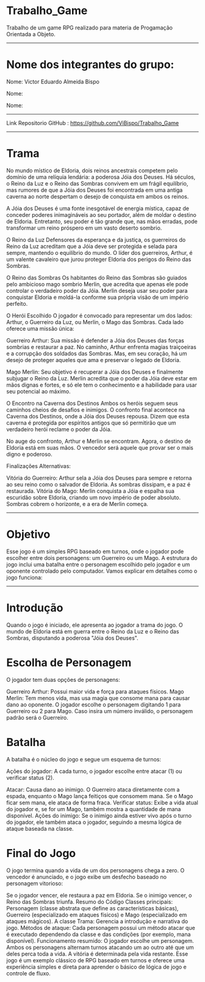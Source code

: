 # Trabalho_Game
Trabalho de um game RPG realizado para materia de Progamação Orientada a Objeto.

------------------------------------------------------------------------------------------------------
# Nome dos integrantes do grupo:
Nome: Victor Eduardo Almeida Bispo

Nome:

Nome:

------------------------------------------------------------------------------------------------------
Link Repositorio GitHub : https://github.com/ViBispo/Trabalho_Game

------------------------------------------------------------------------------------------------------
# Trama 

No mundo místico de Eldoria, dois reinos ancestrais competem pelo domínio de uma relíquia lendária: a poderosa Jóia dos Deuses. Há séculos, o Reino da Luz e o Reino das Sombras convivem em um frágil equilíbrio, mas rumores de que a Jóia dos Deuses foi encontrada em uma antiga caverna ao norte despertam o desejo de conquista em ambos os reinos.

A Jóia dos Deuses é uma fonte inesgotável de energia mística, capaz de conceder poderes inimagináveis ao seu portador, além de moldar o destino de Eldoria. Entretanto, seu poder é tão grande que, nas mãos erradas, pode transformar um reino próspero em um vasto deserto sombrio.

O Reino da Luz
Defensores da esperança e da justiça, os guerreiros do Reino da Luz acreditam que a Jóia deve ser protegida e selada para sempre, mantendo o equilíbrio do mundo. O líder dos guerreiros, Arthur, é um valente cavaleiro que jurou proteger Eldoria dos perigos do Reino das Sombras.

O Reino das Sombras
Os habitantes do Reino das Sombras são guiados pelo ambicioso mago sombrio Merlin, que acredita que apenas ele pode controlar o verdadeiro poder da Jóia. Merlin deseja usar seu poder para conquistar Eldoria e moldá-la conforme sua própria visão de um império perfeito.

O Herói Escolhido
O jogador é convocado para representar um dos lados: Arthur, o Guerreiro da Luz, ou Merlin, o Mago das Sombras. Cada lado oferece uma missão única:

Guerreiro Arthur: Sua missão é defender a Jóia dos Deuses das forças sombrias e restaurar a paz. No caminho, Arthur enfrenta magias traiçoeiras e a corrupção dos soldados das Sombras. Mas, em seu coração, há um desejo de proteger aqueles que ama e preservar o legado de Eldoria.

Mago Merlin: Seu objetivo é recuperar a Jóia dos Deuses e finalmente subjugar o Reino da Luz. Merlin acredita que o poder da Jóia deve estar em mãos dignas e fortes, e só ele tem o conhecimento e a habilidade para usar seu potencial ao máximo.

O Encontro na Caverna dos Destinos
Ambos os heróis seguem seus caminhos cheios de desafios e inimigos. O confronto final acontece na Caverna dos Destinos, onde a Jóia dos Deuses repousa. Dizem que esta caverna é protegida por espíritos antigos que só permitirão que um verdadeiro herói reclame o poder da Jóia.

No auge do confronto, Arthur e Merlin se encontram. Agora, o destino de Eldoria está em suas mãos. O vencedor será aquele que provar ser o mais digno e poderoso.

Finalizações Alternativas:

Vitória do Guerreiro: Arthur sela a Jóia dos Deuses para sempre e retorna ao seu reino como o salvador de Eldoria. As sombras dissipam, e a paz é restaurada.
Vitória do Mago: Merlin conquista a Jóia e espalha sua escuridão sobre Eldoria, criando um novo império de poder absoluto. Sombras cobrem o horizonte, e a era de Merlin começa.

------------------------------------------------------------------------------------------------------
# Objetivo 
Esse jogo é um simples RPG baseado em turnos, onde o jogador pode escolher entre dois personagens: um Guerreiro ou um Mago. A estrutura do jogo inclui uma batalha entre o personagem escolhido pelo jogador e um oponente controlado pelo computador. Vamos explicar em detalhes como o jogo funciona:

------------------------------------------------------------------------------------------------------

# Introdução
Quando o jogo é iniciado, ele apresenta ao jogador a trama do jogo. O mundo de Eldoria está em guerra entre o Reino da Luz e o Reino das Sombras, disputando a poderosa "Jóia dos Deuses".

# Escolha de Personagem
O jogador tem duas opções de personagens:

Guerreiro Arthur: Possui maior vida e força para ataques físicos.
Mago Merlin: Tem menos vida, mas usa magia que consome mana para causar dano ao oponente.
O jogador escolhe o personagem digitando 1 para Guerreiro ou 2 para Mago. Caso insira um número inválido, o personagem padrão será o Guerreiro.

# Batalha
A batalha é o núcleo do jogo e segue um esquema de turnos:

Ações do jogador: A cada turno, o jogador escolhe entre atacar (1) ou verificar status (2).

Atacar: Causa dano ao inimigo. O Guerreiro ataca diretamente com a espada, enquanto o Mago lança feitiços que consomem mana. Se o Mago ficar sem mana, ele ataca de forma fraca.
Verificar status: Exibe a vida atual do jogador e, se for um Mago, também mostra a quantidade de mana disponível.
Ações do inimigo: Se o inimigo ainda estiver vivo após o turno do jogador, ele também ataca o jogador, seguindo a mesma lógica de ataque baseada na classe.

# Final do Jogo
O jogo termina quando a vida de um dos personagens chega a zero. O vencedor é anunciado, e o jogo exibe um desfecho baseado no personagem vitorioso:

Se o jogador vencer, ele restaura a paz em Eldoria.
Se o inimigo vencer, o Reino das Sombras triunfa.
Resumo do Código
Classes principais: Personagem (classe abstrata que define as características básicas), Guerreiro (especializado em ataques físicos) e Mago (especializado em ataques mágicos).
A classe Trama: Gerencia a introdução e narrativa do jogo.
Métodos de ataque: Cada personagem possui um método atacar que é executado dependendo da classe e das condições (por exemplo, mana disponível).
Funcionamento resumido:
O jogador escolhe um personagem.
Ambos os personagens alternam turnos atacando um ao outro até que um deles perca toda a vida.
A vitória é determinada pela vida restante.
Esse jogo é um exemplo clássico de RPG baseado em turnos e oferece uma experiência simples e direta para aprender o básico de lógica de jogo e controle de fluxo.
